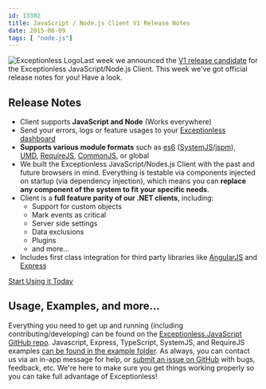 ```yaml
---
id: 13302
title: JavaScript / Node.js Client V1 Release Notes
date: 2015-06-09
tags: [ "node.js"]
---
```

![Exceptionless Logo](/assets/img/news/exceptionless-logoBLK-300x75.png)Last week we announced the <a href="/javascript-node-js-client-version-1-release-candidate/" target="_blank">V1 release candidate</a> for the Exceptionless JavaScript/Node.js Client. This week we've got official release notes for you! Have a look.

## Release Notes

* Client supports **JavaScript and Node** (Works everywhere)
* Send your errors, logs or feature usages to your <a href="https://be.exceptionless.io/" target="_blank">Exceptionless dashboard</a>
* **Supports various module formats** such as <a href="http://wiki.ecmascript.org/doku.php?id=harmony:specification_drafts" target="_blank">es6</a> (<a href="https://github.com/systemjs/systemjs" target="_blank">SystemJS</a>/<a href="http://jspm.io/" target="_blank">jspm</a>), <a href="https://github.com/umdjs/umd" target="_blank">UMD</a>, <a href="http://requirejs.org/" target="_blank">RequireJS</a>, <a href="http://www.commonjs.org/" target="_blank">CommonJS</a>, or global
* We built the Exceptionless JavaScript/Nodes.js Client with the past and future browsers in mind. Everything is testable via components injected on startup (via dependency injection), which means you can **replace any component of the system to fit your specific needs**.
* Client is a **full feature parity of our .NET clients**, including:
    * Support for custom objects
    * Mark events as critical
    * Server side settings
    * Data exclusions
    * Plugins
    * and more...
* Includes first class integration for third party libraries like <a href="https://angularjs.org/" target="_blank">AngularJS</a> and <a href="http://expressjs.com/" target="_blank">Express</a>

<div class="signup center">
  <a class="btn btn-large btn-primary" href="https://github.com/exceptionless/Exceptionless.javascript">Start Using it Today</a>
</div>

## Usage, Examples, and more...

Everything you need to get up and running (including contributing/developing) can be found on the <a href="https://github.com/exceptionless/Exceptionless.JavaScript" target="_blank">Exceptionless.JavaScript GitHub repo</a>. Javascript, Express, TypeScript, SystemJS, and RequireJS examples <a href="https://github.com/exceptionless/Exceptionless.JavaScript/tree/master/example" target="_blank">can be found in the example folder</a>. As always, you can contact us via an in-app message for help, or <a href="https://github.com/exceptionless/Exceptionless.JavaScript/issues" target="_blank">submit an issue on GitHub</a> with bugs, feedback, etc. We're here to make sure you get things working properly so you can take full advantage of Exceptionless!
